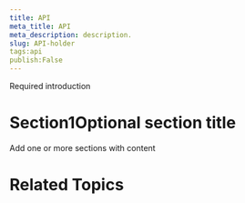 ```yaml
---
title: API
meta_title: API
meta_description: description.
slug: API-holder
tags:api
publish:False
---
```



Required introduction

# Section1Optional section title

Add one or more sections with content

# Related Topics
